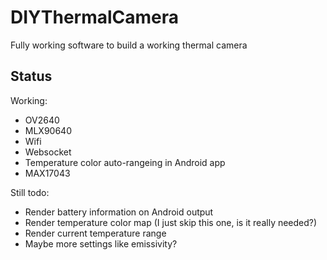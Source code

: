 # DIYThermalCamera
 Fully working software to build a working thermal camera

## Status
Working:
- OV2640
- MLX90640
- Wifi
- Websocket
- Temperature color auto-rangeing in Android app
- MAX17043


Still todo:
- Render battery information on Android output
- Render temperature color map (I just skip this one, is it really needed?)
- Render current temperature range
- Maybe more settings like emissivity?